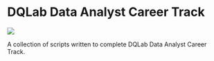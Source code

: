 # DQLab Data Analyst Career Track

<img align="center" src="https://raw.githubusercontent.com/kevinadhiguna/dqlab-career-track/master/assets/dqlab.png" />

A collection of scripts written to complete DQLab Data Analyst Career Track.



